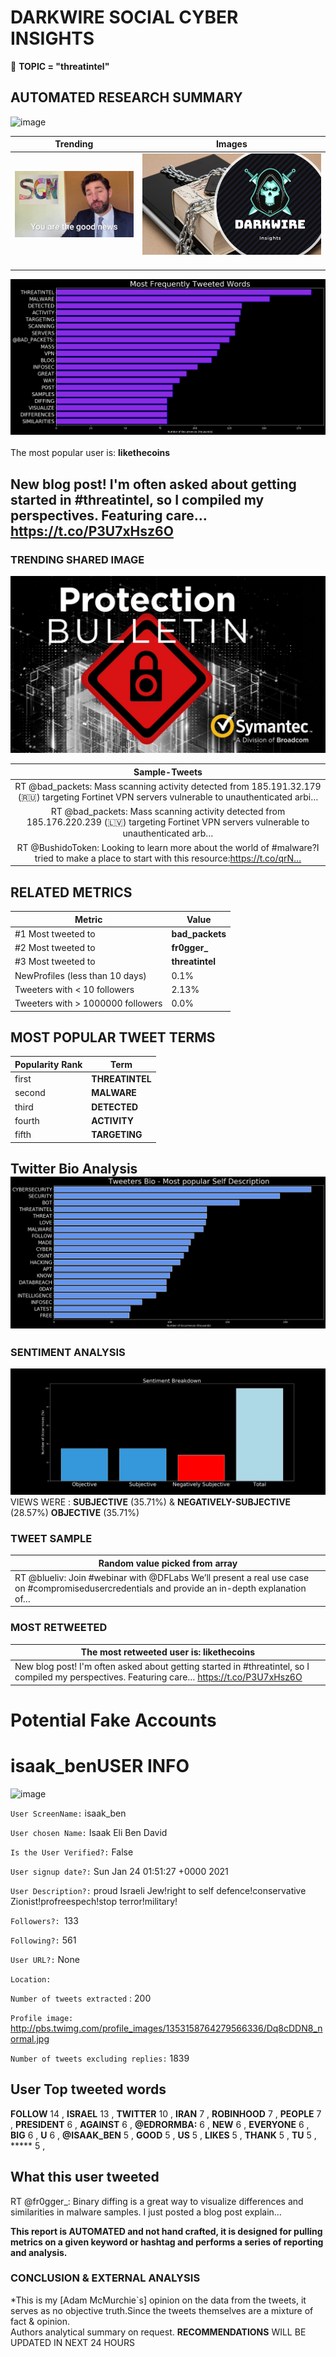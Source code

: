 # DARKWIRE SOCIAL CYBER INSIGHTS 
&#x1F34E; **TOPIC = "threatintel"**

## AUTOMATED RESEARCH SUMMARY
  ![image](darkLogo.png)   

|  Trending  |   Images | 
:-------------------------:|:-------------------------:
|  ![image](assets/threatintel/imageFile1.jpg)     <img width=200/> | ![image](assets/threatintel/imageFile2.jpg) <img width=200/> |   
 
 
![image](assets/threatintel/TWEETS.png)
<br></br>
The most popular user is: **likethecoins**  
 

## New blog post! I'm often asked about getting started in #threatintel, so I compiled my perspectives. Featuring care… https://t.co/P3U7xHsz6O 

  




### TRENDING SHARED IMAGE

![image](assets/threatintel/twitterPostedImage.png)



|                **Sample-Tweets**        |
| :-------------: |
| RT @bad_packets: Mass scanning activity detected from 185.191.32.179 (🇷🇺) targeting Fortinet VPN servers vulnerable to unauthenticated arbi… |
| RT @bad_packets: Mass scanning activity detected from 185.176.220.239 (🇱🇻) targeting Fortinet VPN servers vulnerable to unauthenticated arb… |
| RT @BushidoToken: Looking to learn more about the world of #malware?I tried to make a place to start with this resource:https://t.co/qrN… |

## RELATED METRICS<br>
| Metric | Value |
| ------------- | ------------- |
| #1 Most tweeted to  | **bad_packets** |
| #2 Most tweeted to  | **fr0gger_** |
| #3 Most tweeted to  | **threatintel** |
| NewProfiles (less than 10 days) | 0.1%  |
| Tweeters with < 10 followers  | 2.13%|
| Tweeters with > 1000000 followers  | 0.0%  |



## MOST POPULAR TWEET TERMS 


| Popularity Rank  | Term |
| ------------- | ------------- |
| first  | **THREATINTEL**  |
| second  | **MALWARE**  |
| third  | **DETECTED** |
| fourth  | **ACTIVITY**  |
| fifth  | **TARGETING**  |


## Twitter Bio Analysis![image](assets/threatintel/BIO.png)
### SENTIMENT ANALYSIS
![image](assets/threatintel/sentiment.png)
VIEWS WERE : **SUBJECTIVE**  (35.71%) & **NEGATIVELY-SUBJECTIVE** (28.57%) **OBJECTIVE** (35.71%)

### TWEET SAMPLE 
| Random value picked from array |
| ------------- |
|RT @blueliv: Join #webinar with @DFLabs We’ll present a real use case on #compromisedusercredentials and provide an in-depth explanation of… |

### MOST RETWEETED 

| The most retweeted user is: **likethecoins**  |
| ------------- |
| New blog post! I'm often asked about getting started in #threatintel, so I compiled my perspectives. Featuring care… https://t.co/P3U7xHsz6O |

# Potential Fake Accounts
 
# isaak_benUSER INFO
![image](http://pbs.twimg.com/profile_images/1353158764279566336/Dq8cDDN8_normal.jpg)
 
`User ScreenName:` isaak_ben 
 
`User chosen Name:` Isaak Eli Ben David 
 
`Is the User Verified?:` False 
 
`User signup date?:` Sun Jan 24 01:51:27 +0000 2021 
 
`User Description?:` proud Israeli Jew!right to self defence!conservative Zionist!profreespech!stop terror!military! 
 
`Followers?: `133 
 
`Following?:` 561 
 
`User URL?:` None 
 
`Location:`  
 
`Number of tweets extracted`  : 200 
 
`Profile image:` http://pbs.twimg.com/profile_images/1353158764279566336/Dq8cDDN8_normal.jpg 
 
`Number of tweets excluding replies:` 1839 
 

 

 
## User Top tweeted words 
 
**FOLLOW** 14 , **ISRAEL** 13 , **TWITTER** 10 , **IRAN** 7 , **ROBINHOOD** 7 , **PEOPLE** 7 , **PRESIDENT** 6 , **AGAINST** 6 , **@EDRORMBA:** 6 , **NEW** 6 , **EVERYONE** 6 , **BIG** 6 , **U** 6 , **@ISAAK_BEN** 5 , **GOOD** 5 , **US** 5 , **LIKES** 5 , **THANK** 5 , **TU** 5 , ***** 5 , 
 
## What this user tweeted
 
RT @fr0gger_: Binary diffing is a great way to visualize differences and similarities in malware samples. I just posted a blog post explain…
 

<b> This report is AUTOMATED and not hand crafted, it is designed for pulling metrics on a given keyword or hashtag and performs a series of reporting and analysis.</b>  
### CONCLUSION & EXTERNAL ANALYSIS

*This is my [Adam McMurchie`s] opinion on the data from the tweets, it serves as no objective truth.Since the tweets themselves are a mixture of fact & opinion.<br>
Authors analytical summary on request.
**RECOMMENDATIONS** WILL BE UPDATED IN NEXT  24 HOURS <br>